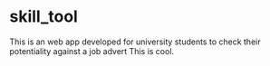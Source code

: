 # skill_tool
This is an web app developed for university students to check their potentiality against a job advert
This is cool.
